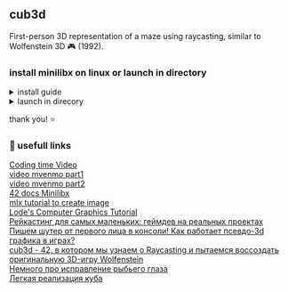 ## cub3d
First-person 3D representation of a maze using raycasting, similar to Wolfenstein 3D 🎮 (1992).
  
### install minilibx on linux or launch in directory
<details>
<summary>install guide</summary>  
<br>
  
[MiniLibX from Paris students](https://github.com/42Paris/minilibx-linux)  
```  
git clone https://github.com/42Paris/minilibx-linux.git && cd minilibx-linux && make
```  
Manual install on Linux  
install libmlx.a
```
sudo cp libmlx.a /usr/local/lib 
```
install mlx.h and mlx_int.h
```
sudo mkdir /usr/local/include/mlx/ && sudo cp mlx.h mlx_int.h /usr/local/include/mlx/
```
install man1 and man3 file
```
sudo cp man/ /usr/local/
```   

edit header files in test/main.c and test/new_window.c <mlx/mlx.h> <mlx/mlx_int.h> <- your mlx.h path 
test for minilibx  
```
cd test && gcc main.c -lmlx -lXext -lX11 -o test1 && gcc new_win.c -lmlx -lXext -lX11 -o test2
```  
correct compile flags  
`gcc/clang -Wall -Wextra -Werror main.c/main.o -lmlx -lXext -lX11 -o start`  
  
</details>
  
<details>
<summary>launch in direcory</summary>
<br>
in file edit "../mlx/mlx.h" <- path to mlx.h  
  
`gcc test.c -L ../[Path to libmlx.a] -lmlx -lXext -lX11`  
</details>
  
thank you! ⭐  
  
### 📌 usefull links 
[Coding time Video](https://www.youtube.com/watch?v=vK6_Hz6O8iA)  
[video mvenmo part1](https://www.youtube.com/watch?v=Ui7qFpeqa3c&t=0s)  
[video mvenmo part2](https://www.youtube.com/watch?v=XWCHl0rpBj4&t=0s)  
[42 docs Minilibx](https://harm-smits.github.io/42docs/libs/minilibx)  
[mlx tutorial to create image](https://github.com/Gontjarow/MiniLibX/blob/master/docs/mlx-tutorial-create-image.md)  
[Lode's Computer Graphics Tutorial](https://lodev.org/cgtutor/raycasting.html)  
[Рейкастинг для самых маленьких: геймдев на реальных проектах](https://proglib.io/p/raycasting-for-the-smallest)  
[Пишем шутер от первого лица в консоли! Как работает псевдо-3d графика в играх?](http://ilinblog.ru/article.php?id_article=49)  
[cub3d - 42, в котором мы узнаем о Raycasting и пытаемся воссоздать оригинальную 3D-игру Wolfenstein](https://www.mokairui.com/opensource/ru/6149d14c5f206938f5123d54.html)  
[Немного про исправление рыбьего глаза](https://permadi.com/1996/05/ray-casting-tutorial-8/)  
[Легкая реализация куба](https://github.com/OneLoneCoder/CommandLineFPS/blob/master/CommandLineFPS.cpp)  
